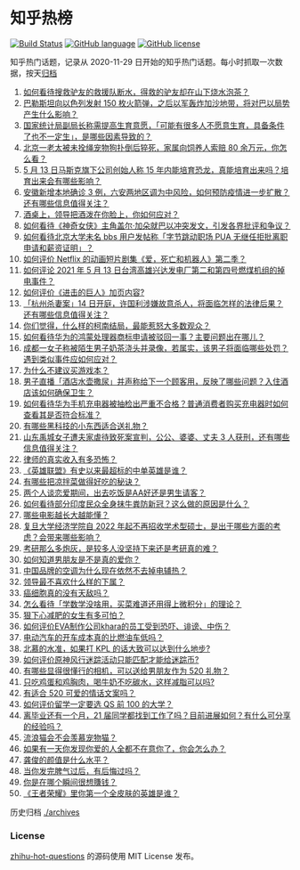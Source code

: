 # 知乎热榜
[![Build Status](https://github.com/ToWeLong/zhihu-hot-questions/workflows/CI/badge.svg)](https://github.com/ToWeLong/zhihu-hot-questions/actions)
[![GitHub language](https://img.shields.io/badge/language-golang-orange.svg)](https://golang.org/)
[![GitHub license](https://img.shields.io/github/license/ToWeLong/zhihu-hot-questions)](https://github.com/ToWeLong/zhihu-hot-questions/blob/main/LICENSE)

知乎热门话题，记录从 2020-11-29 日开始的知乎热门话题。每小时抓取一次数据，按天[归档](./archives)

<!-- BEGIN -->

1. [如何看待搜救驴友的救援队断水，得救的驴友却在山下烧水泡茶？](https://www.zhihu.com/question/459310609)
1. [巴勒斯坦向以色列发射 150 枚火箭弹，之后以军轰炸加沙地带，将对巴以局势产生什么影响？](https://www.zhihu.com/question/458956080)
1. [国家统计局副局长称需提高生育意愿，「可能有很多人不愿意生育，具备条件了也不一定生」，是哪些因素导致的？](https://www.zhihu.com/question/459227388)
1. [北京一老太被未拴绳宠物狗扑倒后猝死，家属向饲养人索赔 80 余万元，你怎么看？](https://www.zhihu.com/question/459188941)
1. [5 月 13 日马斯克旗下公司创始人称 15 年内能培育恐龙，真能培育出来吗？培育出来会有哪些影响？](https://www.zhihu.com/question/459235882)
1. [安徽新增本地确诊 3 例，六安两地区调为中风险，如何预防疫情进一步扩散？还有哪些信息值得关注？](https://www.zhihu.com/question/459297033)
1. [酒桌上，领导把酒泼在你脸上，你如何应对？](https://www.zhihu.com/question/438684200)
1. [如何看待《神奇女侠》主角盖尔·加朵就巴以冲突发文，引发各界批评和争议？](https://www.zhihu.com/question/459349054)
1. [如何看待北京大学未名 bbs 用户发帖称「字节跳动职场 PUA 无继任拒批离职申请和薪资证明」？](https://www.zhihu.com/question/459317193)
1. [如何评价 Netflix 的动画短片剧集《爱，死亡和机器人》第二季？](https://www.zhihu.com/question/459134092)
1. [如何评论 2021 年 5 月 13 日台湾高雄兴达发电厂第二和第四号燃煤机组的掉电事件？](https://www.zhihu.com/question/459224953)
1. [如何评价《进击的巨人》加页内容?](https://www.zhihu.com/question/458917406)
1. [「杭州杀妻案」14 日开庭，许国利涉嫌故意杀人，将面临怎样的法律后果？还有哪些信息值得关注？](https://www.zhihu.com/question/459018152)
1. [你们觉得，什么样的柯南结局，最能惹怒大多数观众？](https://www.zhihu.com/question/336378614)
1. [如何看待华为的鸿蒙处理器商标申请被驳回一事？主要问题出在哪儿？](https://www.zhihu.com/question/459040169)
1. [成都一女子称被陌生男子奶茶浇头并录像，若属实，该男子将面临哪些处罚？遇到类似事件应如何应对？](https://www.zhihu.com/question/459197699)
1. [为什么不建议买游戏本？](https://www.zhihu.com/question/406822764)
1. [男子直播「酒店水壶撒尿」并声称给下一个顾客用，反映了哪些问题？入住酒店该如何确保卫生？](https://www.zhihu.com/question/459371363)
1. [如何看待华为手机充电器被抽检出严重不合格？普通消费者购买充电器时如何查看其是否符合标准？](https://www.zhihu.com/question/459365657)
1. [有哪些黑科技的小东西适合送礼物？](https://www.zhihu.com/question/267703735)
1. [山东禹城女子遭夫家虐待致死案宣判，公公、婆婆、丈夫 3 人获刑，还有哪些信息值得关注？](https://www.zhihu.com/question/459407000)
1. [律师的真实收入有多恐怖？](https://www.zhihu.com/question/360433896)
1. [《英雄联盟》有史以来最超标的中单英雄是谁？](https://www.zhihu.com/question/458539582)
1. [有哪些把凉拌菜做得好吃的秘诀？](https://www.zhihu.com/question/327948969)
1. [两个人谈恋爱期间，出去吃饭是AA好还是男生请客？](https://www.zhihu.com/question/453155566)
1. [如何看待部分印度民众全身抹牛粪防新冠？这么做的原因是什么？](https://www.zhihu.com/question/459344479)
1. [哪些电影越长大越能懂？](https://www.zhihu.com/question/453278386)
1. [复旦大学经济学院自 2022 年起不再招收学术型硕士，是出于哪些方面的考虑？会带来哪些影响？](https://www.zhihu.com/question/458991146)
1. [考研那么多炮灰，是较多人没坚持下来还是考研真的难？](https://www.zhihu.com/question/388037964)
1. [如何知道男朋友是不是真的爱你？](https://www.zhihu.com/question/27369467)
1. [中国品牌的空调为什么现在依然不去掉电辅热？](https://www.zhihu.com/question/437041385)
1. [领导最不喜欢什么样的下属？](https://www.zhihu.com/question/401065430)
1. [癌细胞真的没有天敌吗？](https://www.zhihu.com/question/443608344)
1. [怎么看待「学数学没啥用，买菜难道还用得上微积分」的理论？](https://www.zhihu.com/question/330028623)
1. [狠下心减肥的女生有多可怕？](https://www.zhihu.com/question/431969166)
1. [如何评价EVA制作公司khara的员工受到恐吓、诽谤、中伤？](https://www.zhihu.com/question/459290863)
1. [电动汽车的开车成本真的比燃油车低吗？](https://www.zhihu.com/question/423963353)
1. [北慕的水准，如果打 KPL 的话大致可以达到什么地步?](https://www.zhihu.com/question/457025589)
1. [如何评价原神风行迷踪活动只能匹配才能给迷踪币?](https://www.zhihu.com/question/458975388)
1. [有哪些显得很懂行的相机，可以送给男朋友作为 520 礼物？](https://www.zhihu.com/question/458226599)
1. [只吃鸡蛋和鸡胸肉，喝牛奶不吃碳水，这样减脂可以吗?](https://www.zhihu.com/question/419594552)
1. [有适合 520 可爱的情话文案吗？](https://www.zhihu.com/question/395634625)
1. [如何评价留学一定要选 QS 前 100 的大学？](https://www.zhihu.com/question/455407947)
1. [离毕业还有一个月，21 届同学都找到工作了吗？目前进展如何？有什么可分享的经验吗？](https://www.zhihu.com/question/459163280)
1. [流浪猫会不会羡慕宠物猫？](https://www.zhihu.com/question/324311742)
1. [如果有一天你发现你爱的人全都不在意你了，你会怎么办？](https://www.zhihu.com/question/456409558)
1. [龚俊的颜值是什么水平？](https://www.zhihu.com/question/454676384)
1. [当你发完脾气过后，有后悔过吗？](https://www.zhihu.com/question/450090677)
1. [你是在哪个瞬间很想賺钱？](https://www.zhihu.com/question/451973989)
1. [《王者荣耀》里你第一个全皮肤的英雄是谁？](https://www.zhihu.com/question/458540696)

<!-- END -->

历史归档 [./archives](./archives)


### License
[zhihu-hot-questions](https://github.com/towelong/zhihu-hot-questions) 的源码使用 MIT License 发布。